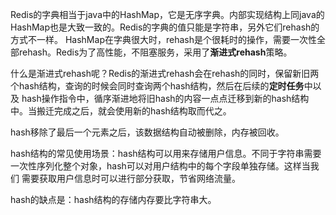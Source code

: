 Redis的字典相当于java中的HashMap，它是无序字典。内部实现结构上同java的HashMap也是大致一致的。Redis的字典的值只能是字符串，另外它们rehash的方式不一样。
HashMap在字典很大时，rehash是个很耗时的操作，需要一次性全部rehash。Redis为了高性能，不阻塞服务，采用了**渐进式rehash**策略。  

什么是渐进式rehash呢？Redis的渐进式rehash会在rehash的同时，保留新旧两个hash结构，查询的时候会同时查询两个hash结构，然后在后续的**定时任务**中以及
hash操作指令中，循序渐进地将旧hash的内容一点点迁移到新的hash结构中。当搬迁完成之后，就会使用新的hash结构取而代之。

hash移除了最后一个元素之后，该数据结构自动被删除，内存被回收。

hash结构的常见使用场景：hash结构可以用来存储用户信息。不同于字符串需要一次性序列化整个对象，hash可以对用户结构中的每个字段单独存储。这样当我们
需要获取用户信息时可以进行部分获取，节省网络流量。

hash的缺点是：hash结构的存储内存要比字符串大。